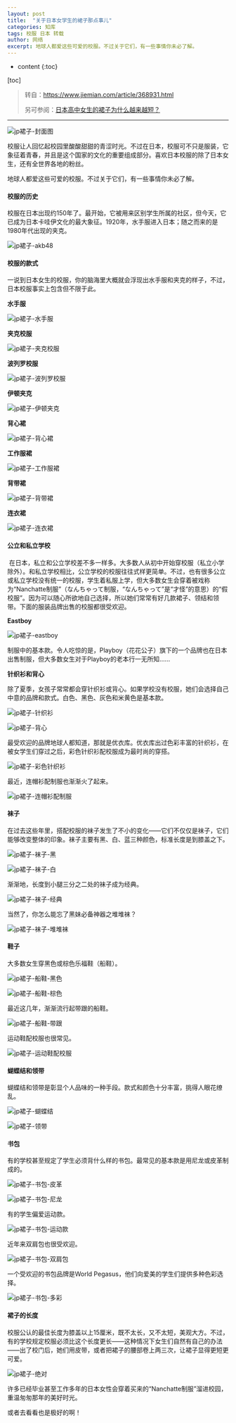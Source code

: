 ```yaml
---
layout: post
title:  "关于日本女学生的裙子那点事儿"
categories: 知库
tags: 校服 日本 转载
author: 网络
excerpt: 地球人都爱这些可爱的校服。不过关于它们，有一些事情你未必了解。
---
```


* content
{:toc}

[toc]

> 转自：<https://www.jiemian.com/article/368931.html>
>
> 另可参阅：[日本高中女生的裙子为什么越来越短？](https://zhuanlan.zhihu.com/p/161335982)
---

![jp裙子-封面图](https://img.guoqianfan.com/note/2021/05/jp裙子-封面图.jpg)

校服让人回忆起校园里酸酸甜甜的青涩时光。不过在日本，校服可不只是服装，它象征着青春，并且是这个国家的文化的重要组成部分。喜欢日本校服的除了日本女生，还有全世界各地的粉丝。

地球人都爱这些可爱的校服。不过关于它们，有一些事情你未必了解。

#### 校服的历史

校服在日本出现约150年了。最开始，它被用来区别学生所属的社区，但今天，它已成为日本卡哇伊文化的最大象征。1920年，水手服进入日本；随之而来的是1980年代出现的夹克。

![jp裙子-akb48](https://img.guoqianfan.com/note/2021/05/jp裙子-akb48.jpg)

#### 校服的款式

一说到日本女生的校服，你的脑海里大概就会浮现出水手服和夹克的样子，不过，日本校服事实上包含但不限于此。

**水手服**

![jp裙子-水手服](https://img.guoqianfan.com/note/2021/05/jp裙子-水手服.jpeg)

**夹克校服**

![jp裙子-夹克校服](https://img.guoqianfan.com/note/2021/05/jp裙子-夹克校服.jpg)

**波列罗校服**

![jp裙子-波列罗校服](https://img.guoqianfan.com/note/2021/05/jp裙子-波列罗校服.jpg)

**伊顿夹克**

![jp裙子-伊顿夹克](https://img.guoqianfan.com/note/2021/05/jp裙子-伊顿夹克.jpg)

**背心裙**

![jp裙子-背心裙](https://img.guoqianfan.com/note/2021/05/jp裙子-背心裙.jpg)

**工作服裙**

![jp裙子-工作服裙](https://img.guoqianfan.com/note/2021/05/jp裙子-工作服裙.jpg)

**背带裙**

![jp裙子-背带裙](https://img.guoqianfan.com/note/2021/05/jp裙子-背带裙.jpg)

**连衣裙**

![jp裙子-连衣裙](https://img.guoqianfan.com/note/2021/05/jp裙子-连衣裙.jpg)

#### 公立和私立学校

 在日本，私立和公立学校差不多一样多。大多数人从初中开始穿校服（私立小学除外）。和私立学校相比，公立学校的校服往往式样更简单。不过，也有很多公立或私立学校没有统一的校服，学生着私服上学，但大多数女生会穿着被戏称为“Nanchatte制服”（なんちゃって制服，“なんちゃって”是“才怪”的意思）的“假校服”。因为可以随心所欲地自己选择，所以她们常常有好几款裙子、领结和领带。下面的服装品牌出售的校服都很受欢迎。

**Eastboy**

![jp裙子-eastboy](https://img.guoqianfan.com/note/2021/05/jp裙子-eastboy.jpg)

制服中的基本款。令人吃惊的是，Playboy（花花公子）旗下的一个品牌也在日本出售制服，但大多数女生对于Playboy的老本行一无所知……

**针织衫和背心**

除了夏季，女孩子常常都会穿针织衫或背心。如果学校没有校服，她们会选择自己中意的品牌和款式。白色、黑色、灰色和米黄色是基本款。

![jp裙子-针织衫](https://img.guoqianfan.com/note/2021/05/jp裙子-针织衫.jpeg)

![jp裙子-背心](https://img.guoqianfan.com/note/2021/05/jp裙子-背心.jpg)

最受欢迎的品牌地球人都知道，那就是优衣库。优衣库出过色彩丰富的针织衫，在被女学生们穿过之后，彩色针织衫配校服成为最时尚的穿搭。

![jp裙子-彩色针织衫](https://img.guoqianfan.com/note/2021/05/jp裙子-彩色针织衫.jpeg)

最近，连帽衫配制服也渐渐火了起来。

![jp裙子-连帽衫配制服](https://img.guoqianfan.com/note/2021/05/jp裙子-连帽衫配制服.png)

#### 袜子

在过去这些年里，搭配校服的袜子发生了不小的变化——它们不仅仅是袜子，它们能够改变整体的印象。袜子主要有黑、白、蓝三种颜色，标准长度是到膝盖之下。

![jp裙子-袜子-黑](https://img.guoqianfan.com/note/2021/05/jp裙子-袜子-黑.jpg)

![jp裙子-袜子-白](https://img.guoqianfan.com/note/2021/05/jp裙子-袜子-白.jpg)

渐渐地，长度到小腿三分之二处的袜子成为经典。

![jp裙子-袜子-经典](https://img.guoqianfan.com/note/2021/05/jp裙子-袜子-经典.jpg)

当然了，你怎么能忘了黑妹必备神器之堆堆袜？

![jp裙子-袜子-堆堆袜](https://img.guoqianfan.com/note/2021/05/jp裙子-袜子-堆堆袜.jpg)

#### 鞋子

大多数女生穿黑色或棕色乐福鞋（船鞋）。

![jp裙子-船鞋-黑色](https://img.guoqianfan.com/note/2021/05/jp裙子-船鞋-黑色.jpg)

![jp裙子-船鞋-棕色](https://img.guoqianfan.com/note/2021/05/jp裙子-船鞋-棕色.jpg)

最近这几年，渐渐流行起带跟的船鞋。

![jp裙子-船鞋-带跟](https://img.guoqianfan.com/note/2021/05/jp裙子-船鞋-带跟.jpg)

运动鞋配校服也很常见。

![jp裙子-运动鞋配校服](https://img.guoqianfan.com/note/2021/05/jp裙子-运动鞋配校服.jpeg)

#### 蝴蝶结和领带

蝴蝶结和领带是彰显个人品味的一种手段。款式和颜色十分丰富，挑得人眼花缭乱。

![jp裙子-蝴蝶结](https://img.guoqianfan.com/note/2021/05/jp裙子-蝴蝶结.jpg)

![jp裙子-领带](https://img.guoqianfan.com/note/2021/05/jp裙子-领带.jpg)

#### 书包

有的学校甚至规定了学生必须背什么样的书包。最常见的基本款是用尼龙或皮革制成的。

![jp裙子-书包-皮革](https://img.guoqianfan.com/note/2021/05/jp裙子-书包-皮革.jpg)

![jp裙子-书包-尼龙](https://img.guoqianfan.com/note/2021/05/jp裙子-书包-尼龙.jpg)

有的学生偏爱运动款。

![jp裙子-书包-运动款](https://img.guoqianfan.com/note/2021/05/jp裙子-书包-运动款.jpeg)

近年来双肩包也很受欢迎。

![jp裙子-书包-双肩包](https://img.guoqianfan.com/note/2021/05/jp裙子-书包-双肩包.jpg)

一个受欢迎的书包品牌是World Pegasus，他们向爱美的学生们提供多种色彩选择。

![jp裙子-书包-多彩](https://img.guoqianfan.com/note/2021/05/jp裙子-书包-多彩.jpg)

#### 裙子的长度

校服公认的最佳长度为膝盖以上15厘米，既不太长，又不太短，美观大方。不过，有的学校规定校服必须比这个长度更长——这种情况下女生们自然有自己的办法——出了校门后，她们用皮带，或者把裙子的腰部卷上两三次，让裙子显得更短更可爱。

![jp裙子-绝对](https://img.guoqianfan.com/note/2021/05/jp裙子-绝对.jpg)

许多已经毕业甚至工作多年的日本女性会穿着买来的“Nanchatte制服”溜进校园，重温匆匆那年的美好时光。

或者去看看也是极好的啊！
